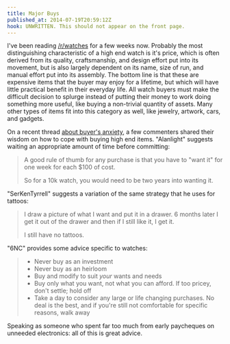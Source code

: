 ```yaml
---
title: Major Buys
published_at: 2014-07-19T20:59:12Z
hook: UNWRITTEN. This should not appear on the front page.
---
```


I've been reading [/r/watches](http://www.reddit.com/r/Watches/) for a few
weeks now. Probably the most distinguishing characteristic of a high end watch
is it's price, which is often derived from its quality, craftsmanship, and
design effort put into its movement, but is also largely dependent on its name,
size of run, and manual effort put into its assembly. The bottom line is that
these are expensive items that the buyer may enjoy for a lifetime, but which
will have little practical benefit in their everyday life. All watch buyers
must make the difficult decision to splurge instead of putting their money to
work doing something more useful, like buying a non-trivial quantity of assets.
Many other types of items fit into this category as well, like jewelry,
artwork, cars, and gadgets.

On a recent thread [about buyer's anxiety][anxiety], a few commenters shared
their wisdom on how to cope with buying high end items. "Alanlight" suggests
waiting an appropriate amount of time before committing:

> A good rule of thumb for any purchase is that you have to "want it" for one
> week for each $100 of cost.
>
> So for a 10k watch, you would need to be two years into wanting it.

"SerKenTyrrell" suggests a variation of the same strategy that he uses for
tattoos:

> I draw a picture of what I want and put it in a drawer. 6 months later I get
> it out of the drawer and then if I still like it, I get it.
>
> I still have no tattoos.

"6NC" provides some advice specific to watches:

> * Never buy as an investment
> * Never buy as an heirloom
> * Buy and modify to suit _your_ wants and needs
> * Buy only what you want, not what you can afford. If too pricey, don't settle; hold off
> * Take a day to consider any large or life changing purchases. No deal is the best, and if you're still not comfortable for specific reasons, walk away

Speaking as someone who spent far too much from early paycheques on unneeded
electronics: all of this is great advice.

[anxiety]: http://www.reddit.com/r/Watches/comments/2azn6m/questiondiscussion_do_you_ever_get_buyers_anxiety/
